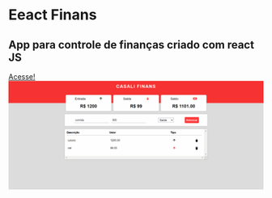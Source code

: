 # Eeact Finans
## App para controle de finanças criado com react JS
[Acesse!](https://finanscasali.netlify.app/)
![alt](https://github.com/CasaliWe/react-finans/blob/main/finans.gif)
